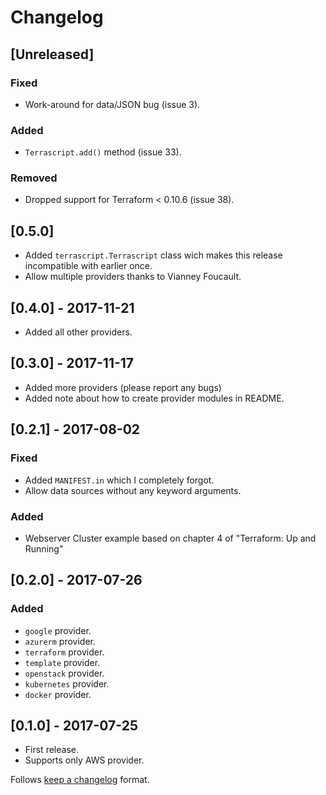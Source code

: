 # Changelog

## [Unreleased]
### Fixed
* Work-around for data/JSON bug  (issue 3).
### Added
* `Terrascript.add()` method (issue 33).
### Removed
*  Dropped support for Terraform < 0.10.6 (issue 38).

## [0.5.0]
* Added `terrascript.Terrascript` class wich makes this release
  incompatible with earlier once.
* Allow multiple providers thanks to Vianney Foucault.

## [0.4.0] - 2017-11-21
* Added all other providers.

## [0.3.0] - 2017-11-17
* Added more providers (please report any bugs)
* Added note about how to create provider modules in README.

## [0.2.1] - 2017-08-02
### Fixed
* Added `MANIFEST.in` which I completely forgot.
* Allow data sources without any keyword arguments.
### Added
* Webserver Cluster example based on chapter 4 of "Terraform: Up and Running"

## [0.2.0] - 2017-07-26
### Added
* `google` provider.
* `azurerm` provider.
* `terraform` provider.
* `template` provider.
* `openstack` provider.
* `kubernetes` provider.
* `docker` provider.

## [0.1.0] - 2017-07-25
* First release.
* Supports only AWS provider.

Follows [keep a changelog](http://keepachangelog.com) format.
